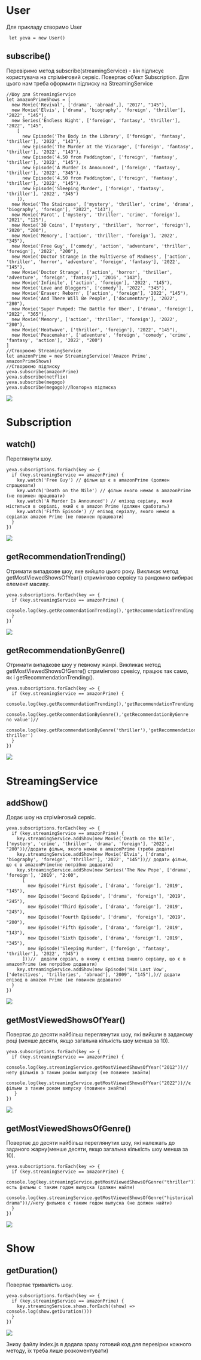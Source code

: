# User
Для прикладу створимо User
```JS
 let yeva = new User()
 ```
## subscribe()
Перевіримо метод subscribe(streamingService)  - він підписує користувача на стрімінговий сервіс. Повертає об’єкт Subscription.
Для цього нам треба оформити підписку на StreamingService 

```JS 
//Шоу для StreamingService
let amazonPrimeShows = [
  new Movie('Revival', ['drama', 'abroad',], '2017', "145"),
  new Movie('Elvis', ['drama', 'biography', 'foreign', 'thriller'], '2022', "145"),
  new Series('Endless Night', ['foreign', 'fantasy', 'thriller'], '2022', "145",
    [
      new Episode('The Body in the Library', ['foreign', 'fantasy', 'thriller'], '2022', "143"),
      new Episode('The Murder at the Vicarage', ['foreign', 'fantasy', 'thriller'], '2022', "143"),
      new Episode('4.50 from Paddington', ['foreign', 'fantasy', 'thriller'], '2022', "145"),
      new Episode('A Murder Is Announced', ['foreign', 'fantasy', 'thriller'], '2022', "345"),
      new Episode('4.50 from Paddington', ['foreign', 'fantasy', 'thriller'], '2022', "145"),
      new Episode('Sleeping Murder', ['foreign', 'fantasy', 'thriller'], '2022', "345")
    ]),
  new Movie('The Staircase', ['mystery', 'thriller', 'crime', 'drama', 'biography', 'foreign'], "2022", "143"),
  new Movie('Parot', ['mystery', 'thriller', 'crime', 'foreign'], '2021', "125"),
  new Movie('30 Coins', ['mystery', 'thriller', 'horror', 'foreign'], '2020', "200"),
  new Movie('Memory', ['action', 'thriller', 'foreign'], '2022', "345"),
  new Movie('Free Guy', ['comedy', 'action', 'adventure', 'thriller', 'foreign'], '2022', "200"),
  new Movie('Doctor Strange in the Multiverse of Madness', ['action', 'thriller', 'horror', 'adventure', 'foreign', 'fantasy'], '2022', "145"),
  new Movie('Doctor Strange', ['action', 'horror', 'thriller', 'adventure', 'foreign', 'fantasy'], '2016', "143"),
  new Movie('Infinite', ['action', 'foreign'], '2022', "145"),
  new Movie('Love and Bloggers', ['comedy'], '2022', "345"),
  new Movie('Eraser: Reborn', ['action', 'foreign'], '2022', "145"),
  new Movie('And There Will Be People', ['documentary'], '2022', "280"),
  new Movie('Super Pumped: The Battle for Uber', ['drama', 'foreign'], '2022', "365"),
  new Movie('Memory', ['action', 'thriller', 'foreign'], '2022', "200"),
  new Movie('Heatwave', ['thriller', 'foreign'], '2022', "145"),
  new Movie('Peacemaker', ['adventure', 'foreign', 'comedy', 'crime', 'fantasy', 'action'], '2022', "200")
]
//Створюємо StreamingService
let amazonPrime = new StreamingService('Amazon Prime', amazonPrimeShows)
//Створюємо підписку
yeva.subscribe(amazonPrime)
yeva.subscribe(netflix)
yeva.subscribe(megogo)
yeva.subscribe(megogo)//Повторна підписка
```
![](./img/subscribe.png)

# Subscription

## watch() 
Переглянути шоу.
```JS
yeva.subscriptions.forEach(key => {
  if (key.streamingService == amazonPrime) {
    key.watch('Free Guy') // фільм що є в amazonPrime (должен спрацювати)
    key.watch('Death on the Nile') // фільм якого немає в amazonPrime (не повинен працювати)
    key.watch('A Murder Is Announced') // епізод серіалу, який міститься в серіалі, який є в amazon Prime (должен сработать)
    key.watch('Fifth Episode') // епізод серіалу, якого немає в серіалах amazon Prime (не повинен працювати)
  }
})
```
![](./img/watch.png)

## getRecommendationTrending()
Отримати випадкове шоу, яке вийшло цього року. Викликає метод getMostViewedShowsOfYear() стримінгово сервісу та рандомно вибирає елемент масиву.
```JS
yeva.subscriptions.forEach(key => {
  if (key.streamingService == amazonPrime) {
    console.log(key.getRecommendationTrending(),'getRecommendationTrending')
  }
})
```

![](./img/getRecommendationTrending.png)

## getRecommendationByGenre()
Отримати випадкове шоу у певному жанрі. Викликає метод getMostViewedShowsOfGenre() стримінгово сревісу, працює так само, як і getRecommendationTrending().
```JS
yeva.subscriptions.forEach(key => {
  if (key.streamingService == amazonPrime) {
    console.log(key.getRecommendationTrending(),'getRecommendationTrending')
    console.log(key.getRecommendationByGenre(),'getRecommendationByGenre no value')//
    console.log(key.getRecommendationByGenre('thriller'),'getRecommendationByGenre thriller')
  }
})
```
![](./img/getRecommendationByGenre.png)

# StreamingService

## addShow()
Додає шоу на стрімінговий сервіс.
```JS
yeva.subscriptions.forEach(key => {
  if (key.streamingService == amazonPrime) {
    key.streamingService.addShow(new Movie('Death on the Nile', ['mystery', 'crime', 'thriller', 'drama', 'foreign'], '2022', "200"))//додати фільм, якого немає в amazonPrime (треба додати)
    key.streamingService.addShow(new Movie('Elvis', ['drama', 'biography', 'foreign', 'thriller'], '2022', "145"))// додати фільм, що є в amazonPrime(не потрібно додавати)
    key.streamingService.addShow(new Series('The New Pope', ['drama', 'foreign'], '2019', "2:00",
      [
        new Episode('First Episode', ['drama', 'foreign'], '2019', "145"),
        new Episode('Second Episode', ['drama', 'foreign'], '2019', "245"),
        new Episode('Third Episode', ['drama', 'foreign'], '2019', "245"),
        new Episode('Fourth Episode', ['drama', 'foreign'], '2019', "200"),
        new Episode('Fifth Episode', ['drama', 'foreign'], '2019', "143"),
        new Episode('Sixth Episode', ['drama', 'foreign'], '2019', "345"),
        new Episode('Sleeping Murder', ['foreign', 'fantasy', 'thriller'], '2022', "345")
      ]))//  додати серіал, в якому є епізод іншого серіалу, що є в amazonPrime (не потрібно додавати)
    key.streamingService.addShow(new Episode('His Last Vow', ['detectives', 'trilleries', 'abroad'], '2009', "145"),)// додати епізод в amazon Prime (не повинен додавати)
  }
})
```
![](./img/addShow.png)

## getMostViewedShowsOfYear()
Повертає до десяти найбільш переглянутих шоу, які вийшли в заданому році (менше десяти, якщо загальна кількість шоу менша за 10).
```JS
yeva.subscriptions.forEach(key => {
  if (key.streamingService == amazonPrime) {
    console.log(key.streamingService.getMostViewedShowsOfYear("2012"))//нету фільмів з таким роком випуску (не повинен знайти)
    console.log(key.streamingService.getMostViewedShowsOfYear("2022"))//є фільми з таким роком випуску (повинен знайти)
   }
})
```
![](./img/getMostViewedShowsOfYear.png)

## getMostViewedShowsOfGenre()
Повертає до десяти найбільш переглянутих шоу, які належать до заданого жарну(менше десяти, якщо загальна кількість шоу менша за 10).
```JS
yeva.subscriptions.forEach(key => {
  if (key.streamingService == amazonPrime) {
    console.log(key.streamingService.getMostViewedShowsOfGenre("thriller"))//есть фильмы с таким годом выпуска (должен найти) 
    console.log(key.streamingService.getMostViewedShowsOfGenre("historical drama"))//нету фильмов с таким годом выпуска (не должен найти)
  } 
})
```
![](./img/getMostViewedShowsOfGenre.png)

# Show

## getDuration()
Повертає тривалість шоу.
```JS
yeva.subscriptions.forEach(key => {
  if (key.streamingService == amazonPrime) {
    key.streamingService.shows.forEach((show) => console.log(show.getDuration()))
  }
})
```
![](./img/getDuration.png)

Знизу файлу index.js я додала зразу готовий код для перевірки кожного методу, їх треба лише розкоментувати)

